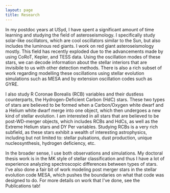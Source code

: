 ```yaml
---
layout: page
title: Research
---
```


In my postdoc years at USyd, I have spent a significant amount of time learning and studying the field of asteroseismology. I specifically study solar-like oscillators, which are cool oscillators similar to the Sun, but also includes the luminous red giants. I work on red giant asteroseismology mostly. This field has recently exploded due to the advancements made by using CoRoT, Kepler, and TESS data. Using the oscillation modes of these stars, we can decode information about the stellar interiors that are invisibile to us with other detection methods. There is also a rich subset of work regarding modelling these oscillations using stellar evolution simulations such as MESA and by extension oscillation codes such as GYRE.

I also study R Coronae Borealis (RCB) variables and their dustless counterparts, the Hydrogen-Deficient Carbon (HdC) stars. These two types of stars are believed to be formed when a Carbon/Oxygen white dwarf and a Helium white dwarf merge into one object, which then undergoes a new kind of stellar evolution. I am interested in all stars that are believed to be post-WD-merger objects, which includes RCBs and HdCs, as well as the Extreme Helium stars and DY Per variables. Studying RCBs is a very rich subfield, as these stars exhibit a wealth of interesting astrophysics, including but not limited to: stellar pulsations, dust production, unique nucleosynthesis, hydrogen deficiency, etc.

In the broader sense, I use both observations and simulations. My doctoral thesis work is in the MK style of stellar classification and thus I have a lot of experience analyzing spectroscopic differences between types of stars. I've also done a fair bit of work modeling post merger stars in the stellar evolution code MESA, which pushes the boundaries on what that code was designed to do. For more details on work that I've done, see the Publications tab!






